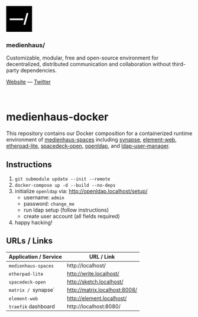 <img src="./public/favicon.svg" width="70" />

### medienhaus/

Customizable, modular, free and open-source environment for decentralized, distributed communication and collaboration without third-party dependencies.

[Website](https://medienhaus.dev/) — [Twitter](https://twitter.com/medienhaus_)

<br>

# medienhaus-docker

This repository contains our Docker composition for a containerized runtime environment of [medienhaus-spaces](https://github.com/medienhaus/medienhaus-spaces/) including [synapse](https://github.com/matrix-org/synapse/), [element-web](https://github.com/vector-im/element-web/), [etherpad-lite](https://github.com/ether/etherpad-lite/), [spacedeck-open](https://github.com/arillo/spacedeck-open/), [openldap](https://github.com/osixia/docker-openldap/), and [ldap-user-manager](https://github.com/wheelybird/ldap-user-manager/).

## Instructions

1. `git submodule update --init --remote`
2. `docker-compose up -d --build --no-deps`
3. initialize `openldap` via: http://openldap.localhost/setup/
   - username: `admin`
   - password: `change_me`
   - run ldap setup (follow instructions)
   - create user account (all fields required)
4. happy hacking!

## URLs / Links

| Application / Service | URL / Link |
| --- | --- |
| `medienhaus-spaces` | http://localhost/ |
| `etherpad-lite` | http://write.localhost/ |
| `spacedeck-open` | http://sketch.localhost/ |
| `matrix / `synapse` | http://matrix.localhost:8008/ |
| `element-web` | http://element.localhost/ |
| `traefik` dashboard | http://localhost:8080/ |
